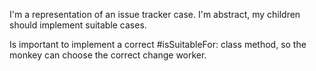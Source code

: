I'm a representation of an issue tracker case.
I'm abstract, my children should implement suitable cases. 

Is important to implement a correct #isSuitableFor: class method, so the monkey can choose the correct change worker. 
